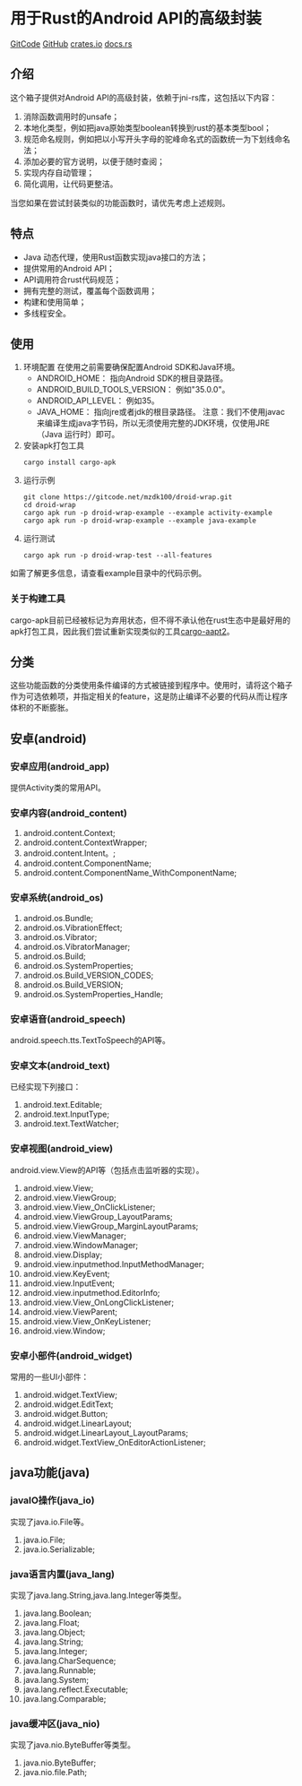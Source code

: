 # 用于Rust的Android API的高级封装

[GitCode](https://gitcode.net/mzdk100/droid-wrap.git)
[GitHub](https://github.com/mzdk100/droid-wrap)
[crates.io](https://crates.io/crates/droid-wrap)
[docs.rs](https://docs.rs/droid-wrap/latest/droid_wrap/)

## 介绍

这个箱子提供对Android API的高级封装，依赖于jni-rs库，这包括以下内容：

1. 消除函数调用时的unsafe；
2. 本地化类型，例如把java原始类型boolean转换到rust的基本类型bool；
3. 规范命名规则，例如把以小写开头字母的驼峰命名式的函数统一为下划线命名法；
4. 添加必要的官方说明，以便于随时查阅；
5. 实现内存自动管理；
6. 简化调用，让代码更整洁。

当您如果在尝试封装类似的功能函数时，请优先考虑上述规则。

## 特点

- Java 动态代理，使用Rust函数实现java接口的方法；
- 提供常用的Android API；
- API调用符合rust代码规范；
- 拥有完整的测试，覆盖每个函数调用；
- 构建和使用简单；
- 多线程安全。

## 使用

1. 环境配置
   在使用之前需要确保配置Android SDK和Java环境。
    - ANDROID_HOME： 指向Android SDK的根目录路径。
    - ANDROID_BUILD_TOOLS_VERSION： 例如"35.0.0"。
    - ANDROID_API_LEVEL： 例如35。
    - JAVA_HOME： 指向jre或者jdk的根目录路径。
      注意：我们不使用javac来编译生成java字节码，所以无须使用完整的JDK环境，仅使用JRE（Java 运行时）即可。
2. 安装apk打包工具
   ```shell
   cargo install cargo-apk
   ```
3. 运行示例
   ```shell
   git clone https://gitcode.net/mzdk100/droid-wrap.git
   cd droid-wrap
   cargo apk run -p droid-wrap-example --example activity-example
   cargo apk run -p droid-wrap-example --example java-example
   ```
4. 运行测试
   ```shell
   cargo apk run -p droid-wrap-test --all-features
   ```

如需了解更多信息，请查看example目录中的代码示例。

### 关于构建工具

cargo-apk目前已经被标记为弃用状态，但不得不承认他在rust生态中是最好用的apk打包工具，因此我们尝试重新实现类似的工具[cargo-aapt2](aapt2/README.md)。


## 分类

这些功能函数的分类使用条件编译的方式被链接到程序中。使用时，请将这个箱子作为可选依赖项，并指定相关的feature，这是防止编译不必要的代码从而让程序体积的不断膨胀。

## 安卓(android)

### 安卓应用(android_app)

提供Activity类的常用API。

### 安卓内容(android_content)

1. android.content.Context;
2. android.content.ContextWrapper;
3. android.content.Intent。;
4. android.content.ComponentName;
5. android.content.ComponentName_WithComponentName;

### 安卓系统(android_os)

1. android.os.Bundle;
2. android.os.VibrationEffect;
3. android.os.Vibrator;
4. android.os.VibratorManager;
5. android.os.Build;
6. android.os.SystemProperties;
7. android.os.Build_VERSION_CODES;
8. android.os.Build_VERSION;
9. android.os.SystemProperties_Handle;

### 安卓语音(android_speech)

android.speech.tts.TextToSpeech的API等。

### 安卓文本(android_text)

已经实现下列接口：

1. android.text.Editable;
2. android.text.InputType;
3. android.text.TextWatcher;

### 安卓视图(android_view)

android.view.View的API等（包括点击监听器的实现）。

1. android.view.View;
2. android.view.ViewGroup;
3. android.view.View_OnClickListener;
4. android.view.ViewGroup_LayoutParams;
5. android.view.ViewGroup_MarginLayoutParams;
6. android.view.ViewManager;
7. android.view.WindowManager;
8. android.view.Display;
9. android.view.inputmethod.InputMethodManager;
10. android.view.KeyEvent;
11. android.view.InputEvent;
12. android.view.inputmethod.EditorInfo;
13. android.view.View_OnLongClickListener;
14. android.view.ViewParent;
15. android.view.View_OnKeyListener;
16. android.view.Window;

### 安卓小部件(android_widget)

常用的一些UI小部件：

1. android.widget.TextView;
2. android.widget.EditText;
3. android.widget.Button;
4. android.widget.LinearLayout;
5. android.widget.LinearLayout_LayoutParams;
6. android.widget.TextView_OnEditorActionListener;

## java功能(java)

### javaIO操作(java_io)

实现了java.io.File等。

1. java.io.File;
2. java.io.Serializable;

### java语言内置(java_lang)

实现了java.lang.String,java.lang.Integer等类型。

1. java.lang.Boolean;
2. java.lang.Float;
3. java.lang.Object;
4. java.lang.String;
5. java.lang.Integer;
6. java.lang.CharSequence;
7. java.lang.Runnable;
8. java.lang.System;
9. java.lang.reflect.Executable;
10. java.lang.Comparable;

### java缓冲区(java_nio)

实现了java.nio.ByteBuffer等类型。

1. java.nio.ByteBuffer;
2. java.nio.file.Path;